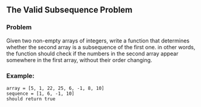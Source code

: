 ## The Valid Subsequence Problem
### Problem
Given two non-empty arrays of integers, write a function that determines whether the second array is a subsequence of the first one.
in other words, the function should check if the numbers in the second array appear somewhere in the first array, without their order changing.

### Example:

```text
array = [5, 1, 22, 25, 6, -1, 8, 10]
sequence = [1, 6, -1, 10]
should return true
```
